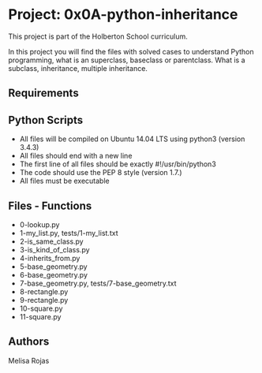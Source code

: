 # Project: 0x0A-python-inheritance

This project is part of the Holberton School curriculum.

In this project you will find the files with solved cases to understand Python programming, what is an superclass, baseclass or parentclass. What is a subclass, inheritance, multiple inheritance.

## Requirements
## Python Scripts
* All files will be compiled on Ubuntu 14.04 LTS using python3 (version 3.4.3)
* All files should end with a new line
* The first line of all files should be exactly #!/usr/bin/python3
* The code should use the PEP 8 style (version 1.7.)
* All files must be executable


## Files - Functions

* 0-lookup.py
* 1-my_list.py, tests/1-my_list.txt
* 2-is_same_class.py
* 3-is_kind_of_class.py
* 4-inherits_from.py
* 5-base_geometry.py
* 6-base_geometry.py
* 7-base_geometry.py, tests/7-base_geometry.txt
* 8-rectangle.py
* 9-rectangle.py
* 10-square.py
* 11-square.py

## Authors

Melisa Rojas 

